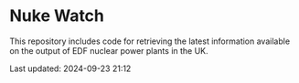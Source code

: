 # Nuke Watch

This repository includes code for retrieving the latest information available on the output of EDF nuclear power plants in the UK.

Last updated: 2024-09-23 21:12